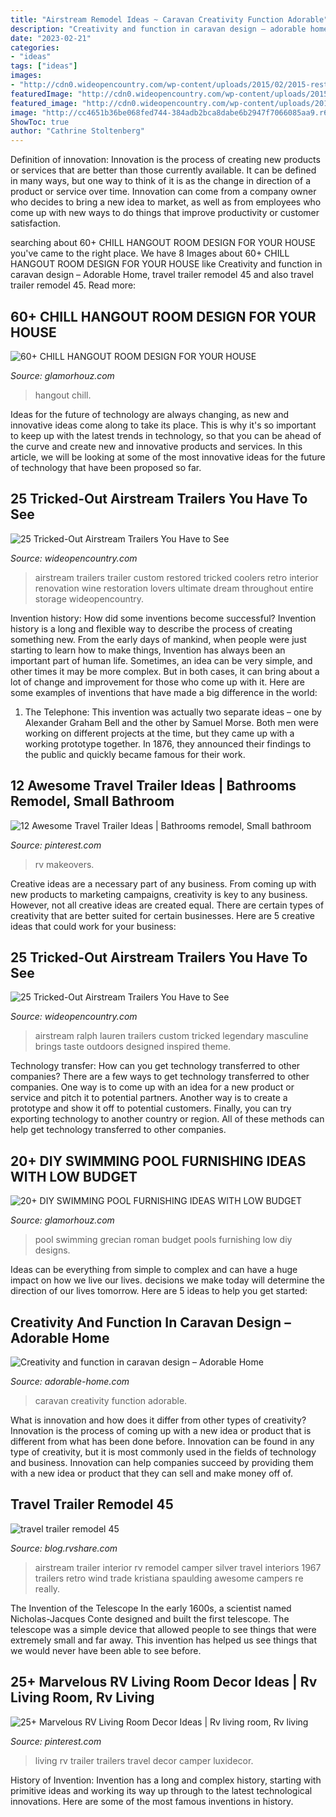 ```yaml
---
title: "Airstream Remodel Ideas ~ Caravan Creativity Function Adorable"
description: "Creativity and function in caravan design – adorable home"
date: "2023-02-21"
categories:
- "ideas"
tags: ["ideas"]
images:
- "http://cdn0.wideopencountry.com/wp-content/uploads/2015/02/2015-restored-airstream-for-sale.jpg"
featuredImage: "http://cdn0.wideopencountry.com/wp-content/uploads/2015/02/2015-restored-airstream-for-sale.jpg"
featured_image: "http://cdn0.wideopencountry.com/wp-content/uploads/2015/02/2015-restored-airstream-for-sale.jpg"
image: "http://cc4651b36be068fed744-384adb2bca8dabe6b2947f7066085aa9.r65.cf2.rackcdn.com/wp-content/uploads/2015/03/travel-trailer-remodel-45.jpg?1f2ac8"
ShowToc: true
author: "Cathrine Stoltenberg"
---
```



Definition of innovation:
Innovation is the process of creating new products or services that are better than those currently available. It can be defined in many ways, but one way to think of it is as the change in direction of a product or service over time. Innovation can come from a company owner who decides to bring a new idea to market, as well as from employees who come up with new ways to do things that improve productivity or customer satisfaction.

	

		
searching about 60+ CHILL HANGOUT ROOM DESIGN FOR YOUR HOUSE you've came to the right place. We have 8 Images about 60+ CHILL HANGOUT ROOM DESIGN FOR YOUR HOUSE like Creativity and function in caravan design – Adorable Home, travel trailer remodel 45 and also travel trailer remodel 45. Read more:
		
    
## 60+ CHILL HANGOUT ROOM DESIGN FOR YOUR HOUSE

<img loading=lazy src="https://glamorhouz.com/wp-content/uploads/2019/02/60-CHILL-HANGOUT-ROOM-DESIGN-FOR-YOUR-HOUSE-04.jpg" onerror="this.onerror=null;this.src='https://tse3.mm.bing.net/th?id=OIP.Q6YvSichQwpYh5K4S0Q51wHaK5&amp;pid=15.1';" alt="60+ CHILL HANGOUT ROOM DESIGN FOR YOUR HOUSE">

_Source: glamorhouz.com_

>hangout chill. 

	

Ideas for the future of technology are always changing, as new and innovative ideas come along to take its place. This is why it's so important to keep up with the latest trends in technology, so that you can be ahead of the curve and create new and innovative products and services. In this article, we will be looking at some of the most innovative ideas for the future of technology that have been proposed so far.

    
## 25 Tricked-Out Airstream Trailers You Have To See

<img loading=lazy src="http://cdn0.wideopencountry.com/wp-content/uploads/2015/02/2015-restored-airstream-for-sale.jpg" onerror="this.onerror=null;this.src='https://tse4.mm.bing.net/th?id=OIP.bgM1ZFApMrYhjnZ2Ru6PDwHaEr&amp;pid=15.1';" alt="25 Tricked-Out Airstream Trailers You Have to See">

_Source: wideopencountry.com_

>airstream trailers trailer custom restored tricked coolers retro interior renovation wine restoration lovers ultimate dream throughout entire storage wideopencountry. 

	

Invention history: How did some inventions become successful?
Invention history is a long and flexible way to describe the process of creating something new. From the early days of mankind, when people were just starting to learn how to make things, Invention has always been an important part of human life. Sometimes, an idea can be very simple, and other times it may be more complex. But in both cases, it can bring about a lot of change and improvement for those who come up with it. Here are some examples of inventions that have made a big difference in the world:
1. The Telephone: This invention was actually two separate ideas – one by Alexander Graham Bell and the other by Samuel Morse. Both men were working on different projects at the time, but they came up with a working prototype together. In 1876, they announced their findings to the public and quickly became famous for their work.


    
## 12 Awesome Travel Trailer Ideas | Bathrooms Remodel, Small Bathroom

<img loading=lazy src="https://i.pinimg.com/originals/69/78/91/6978914dcdefac5a12fa0cd94c308aea.jpg" onerror="this.onerror=null;this.src='https://tse3.mm.bing.net/th?id=OIP.QS_wFDvkrkb0dDBlZ0mH8AHaJ4&amp;pid=15.1';" alt="12 Awesome Travel Trailer Ideas | Bathrooms remodel, Small bathroom">

_Source: pinterest.com_

>rv makeovers. 

	

Creative ideas are a necessary part of any business. From coming up with new products to marketing campaigns, creativity is key to any business. However, not all creative ideas are created equal. There are certain types of creativity that are better suited for certain businesses. Here are 5 creative ideas that could work for your business:

    
## 25 Tricked-Out Airstream Trailers You Have To See

<img loading=lazy src="http://cdn0.wideopencountry.com/wp-content/uploads/2015/02/5086c9949689c0c2eb45eb8f5487ce1f.jpg" onerror="this.onerror=null;this.src='https://tse1.mm.bing.net/th?id=OIP.fjF9pgSG4ka1LDE5M1MV_gHaE8&amp;pid=15.1';" alt="25 Tricked-Out Airstream Trailers You Have to See">

_Source: wideopencountry.com_

>airstream ralph lauren trailers custom tricked legendary masculine brings taste outdoors designed inspired theme. 

	

Technology transfer: How can you get technology transferred to other companies?
There are a few ways to get technology transferred to other companies. One way is to come up with an idea for a new product or service and pitch it to potential partners. Another way is to create a prototype and show it off to potential customers. Finally, you can try exporting technology to another country or region. All of these methods can help get technology transferred to other companies.

    
## 20+ DIY SWIMMING POOL FURNISHING IDEAS WITH LOW BUDGET

<img loading=lazy src="https://glamorhouz.com/wp-content/uploads/2019/02/20-DIY-SWIMMING-POOL-FURNISHING-IDEAS-WITH-LOW-BUDGET-17.jpg" onerror="this.onerror=null;this.src='https://tse3.mm.bing.net/th?id=OIP.CtDUi9vY-0PVAfLlJHdQPgHaEz&amp;pid=15.1';" alt="20+ DIY SWIMMING POOL FURNISHING IDEAS WITH LOW BUDGET">

_Source: glamorhouz.com_

>pool swimming grecian roman budget pools furnishing low diy designs. 

	

Ideas can be everything from simple to complex and can have a huge impact on how we live our lives. decisions we make today will determine the direction of our lives tomorrow. Here are 5 ideas to help you get started:

    
## Creativity And Function In Caravan Design – Adorable Home

<img loading=lazy src="https://adorable-home.com/wp-content/gallery/creativity-and-function-in-caravan-design/creativity-and-function-in-caravan-design-2.jpg" onerror="this.onerror=null;this.src='https://tse3.mm.bing.net/th?id=OIP.O731HYWKjLPqQLIuphursQHaI4&amp;pid=15.1';" alt="Creativity and function in caravan design – Adorable Home">

_Source: adorable-home.com_

>caravan creativity function adorable. 

	

What is innovation and how does it differ from other types of creativity?
Innovation is the process of coming up with a new idea or product that is different from what has been done before. Innovation can be found in any type of creativity, but it is most commonly used in the fields of technology and business. Innovation can help companies succeed by providing them with a new idea or product that they can sell and make money off of.

    
## Travel Trailer Remodel 45

<img loading=lazy src="http://cc4651b36be068fed744-384adb2bca8dabe6b2947f7066085aa9.r65.cf2.rackcdn.com/wp-content/uploads/2015/03/travel-trailer-remodel-45.jpg?1f2ac8" onerror="this.onerror=null;this.src='https://tse4.mm.bing.net/th?id=OIP.Nf9ihyeBCXtz3cbtjnvs3AHaKl&amp;pid=15.1';" alt="travel trailer remodel 45">

_Source: blog.rvshare.com_

>airstream trailer interior rv remodel camper silver travel interiors 1967 trailers retro wind trade kristiana spaulding awesome campers re really. 

	

The Invention of the Telescope
In the early 1600s, a scientist named Nicholas-Jacques Conte designed and built the first telescope. The telescope was a simple device that allowed people to see things that were extremely small and far away. This invention has helped us see things that we would never have been able to see before.

    
## 25+ Marvelous RV Living Room Decor Ideas | Rv Living Room, Rv Living

<img loading=lazy src="https://i.pinimg.com/originals/01/86/81/018681050ef93aa7c8a588037ddc89d9.jpg" onerror="this.onerror=null;this.src='https://tse2.mm.bing.net/th?id=OIP.Nd5coPlFZIKrR8YAIiGs2wHaIm&amp;pid=15.1';" alt="25+ Marvelous RV Living Room Decor Ideas | Rv living room, Rv living">

_Source: pinterest.com_

>living rv trailer trailers travel decor camper luxidecor. 

	

History of Invention:
Invention has a long and complex history, starting with primitive ideas and working its way up through to the latest technological innovations. Here are some of the most famous inventions in history.

